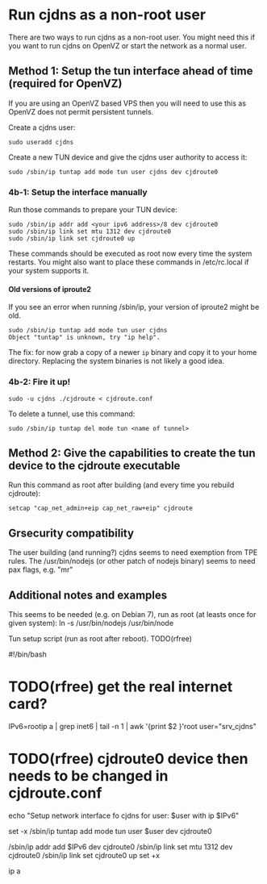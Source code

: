 Run cjdns as a non-root user
============================

There are two ways to run cjdns as a non-root user. You might need this if you
want to run cjdns on OpenVZ or start the network as a normal user.

Method 1: Setup the tun interface ahead of time (required for OpenVZ)
---------------------------------------------------------------------

If you are using an OpenVZ based VPS then you will need to use this as OpenVZ
does not permit persistent tunnels.

Create a cjdns user:

    sudo useradd cjdns

Create a new TUN device and give the cjdns user authority to access it:

    sudo /sbin/ip tuntap add mode tun user cjdns dev cjdroute0


### 4b-1: Setup the interface manually

Run those commands to prepare your TUN device:

    sudo /sbin/ip addr add <your ipv6 address>/8 dev cjdroute0
    sudo /sbin/ip link set mtu 1312 dev cjdroute0
    sudo /sbin/ip link set cjdroute0 up

These commands should be executed as root now every time the system restarts.
You might also want to place these commands in /etc/rc.local if your system
supports it.

#### Old versions of iproute2

If you see an error when running /sbin/ip, your version of iproute2 might be
old.

    sudo /sbin/ip tuntap add mode tun user cjdns
    Object "tuntap" is unknown, try "ip help".

The fix: for now grab a copy of a newer `ip` binary and copy it to your home
directory. Replacing the system binaries is not likely a good idea.

### 4b-2: Fire it up!

    sudo -u cjdns ./cjdroute < cjdroute.conf

To delete a tunnel, use this command:

    sudo /sbin/ip tuntap del mode tun <name of tunnel>

Method 2: Give the capabilities to create the tun device to the cjdroute executable
-----------------------------------------------------------------------------------

Run this command as root after building (and every time you rebuild cjdroute):

    setcap "cap_net_admin+eip cap_net_raw+eip" cjdroute


Grsecurity compatibility
-----------------------------------------------------------------------------------
The user building (and running?) cjdns seems to need exemption from TPE rules.
The /usr/bin/nodejs (or other patch of nodejs binary) seems to need pax flags, e.g. "mr"


Additional notes and examples
-----------------------------------------------------------------------------------
This seems to be needed (e.g. on Debian 7), run as root (at leasts once for given system):
ln -s /usr/bin/nodejs /usr/bin/node


Tun setup script (run as root after reboot). TODO(rfree)

#!/bin/bash 
# TODO(rfree) get the real internet card?
IPv6=rootip a |  grep inet6 | tail -n 1 | awk '{print $2 }'root
user="srv_cjdns"
# TODO(rfree) cjdroute0 device then needs to be changed in cjdroute.conf

echo "Setup network interface fo cjdns for user: $user with ip $IPv6"

set -x
/sbin/ip tuntap add mode tun user $user dev cjdroute0

/sbin/ip addr add $IPv6 dev cjdroute0
/sbin/ip link set mtu 1312 dev cjdroute0
/sbin/ip link set cjdroute0 up
set +x

ip a

